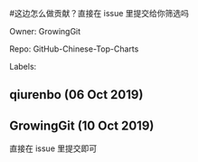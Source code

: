 #这边怎么做贡献？直接在 issue 里提交给你筛选吗

Owner: GrowingGit

Repo: GitHub-Chinese-Top-Charts

Labels: 

## qiurenbo (06 Oct 2019)



## GrowingGit (10 Oct 2019)

直接在 issue 里提交即可

